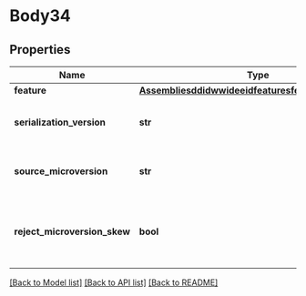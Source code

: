 # Body34

## Properties
Name | Type | Description | Notes
------------ | ------------- | ------------- | -------------
**feature** | [**AssembliesddidwwideeidfeaturesfeatureidfidFeature**](AssembliesddidwwideeidfeaturesfeatureidfidFeature.md) |  | 
**serialization_version** | **str** | The version of the serialization protocol for features | 
**source_microversion** | **str** | The document microversion from which the features were extracted | 
**reject_microversion_skew** | **bool** | If set to true and the element has changed since     sourceMicroversion, return an HTTP Conflict status. | [optional] 

[[Back to Model list]](../README.md#documentation-for-models) [[Back to API list]](../README.md#documentation-for-api-endpoints) [[Back to README]](../README.md)


